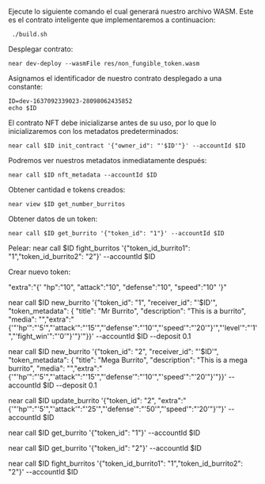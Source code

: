 Ejecute lo siguiente comando el cual generará nuestro archivo WASM. Este es el contrato inteligente que implementaremos a continuacion:

	 ./build.sh

Desplegar contrato:

	near dev-deploy --wasmFile res/non_fungible_token.wasm

Asignamos el identificador de nuestro contrato desplegado a una constante:

    ID=dev-1637092339023-28098062435852
    echo $ID

El contrato NFT debe inicializarse antes de su uso, por lo que lo inicializaremos con los metadatos predeterminados:

	near call $ID init_contract '{"owner_id": "'$ID'"}' --accountId $ID

Podremos ver nuestros metadatos inmediatamente después:

	near call $ID nft_metadata --accountId $ID

Obtener cantidad e tokens creados:
	
	near view $ID get_number_burritos 

Obtener datos de un token:

    near call $ID get_burrito '{"token_id": "1"}' --accountId $ID

Pelear:
near call $ID fight_burritos '{"token_id_burrito1": "1","token_id_burrito2": "2"}' --accountId $ID

Crear nuevo token:

"extra":"{'
    "hp":"10",
    "attack":"10",
    "defense":"10",
    "speed":"10"
'}"

near call $ID new_burrito '{"token_id": "1", "receiver_id": "'$ID'", "token_metadata": { "title": "Mr Burrito", "description": "This is a burrito", "media": "","extra":"{'"'hp'":"'5'","'attack'":"'15'","'defense'":"'10'","'speed'":"'20'"}'","'level'":"'1'","'fight_win'":"'0'"}'"}'"}}' --accountId $ID --deposit 0.1

near call $ID new_burrito '{"token_id": "2", "receiver_id": "'$ID'", "token_metadata": { "title": "Mega Burrito", "description": "This is a mega burrito", "media": "","extra":"{'"'hp'":"'5'","'attack'":"'15'","'defense'":"'10'","'speed'":"'20'"}'"}}' --accountId $ID --deposit 0.1

near call $ID update_burrito '{"token_id": "2", "extra":"{'"'hp'":"'5'","'attack'":"'25'","'defense'":"'50'","'speed'":"'20'"}'"}' --accountId $ID 



near call $ID get_burrito '{"token_id": "1"}' --accountId $ID

near call $ID get_burrito '{"token_id": "2"}' --accountId $ID

near call $ID fight_burritos '{"token_id_burrito1": "1","token_id_burrito2": "2"}' --accountId $ID